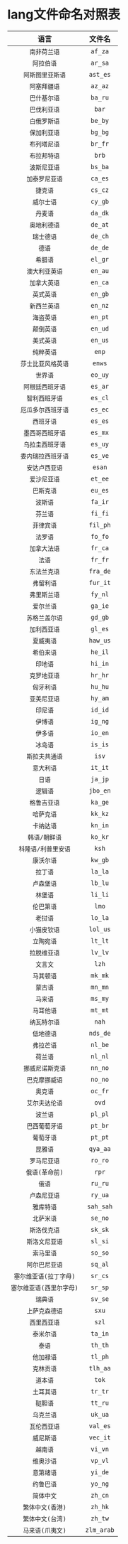 # lang文件命名对照表

|         **语言**         | **文件名** |
| :----------------------: | :--------: |
|       `南非荷兰语`       |  `af_za`   |
|        `阿拉伯语`        |  `ar_sa`   |
|     `阿斯图里亚斯语`     |  `ast_es`  |
|       `阿塞拜疆语`       |  `az_az`   |
|       `巴什基尔语`       |  `ba_ru`   |
|       `巴伐利亚语`       |   `bar`    |
|       `白俄罗斯语`       |  `be_by`   |
|       `保加利亚语`       |  `bg_bg`   |
|       `布列塔尼语`       |  `br_fr`   |
|       `布拉邦特语`       |   `brb`    |
|       `波斯尼亚语`       |  `bs_ba`   |
|      `加泰罗尼亚语`      |  `ca_es`   |
|         `捷克语`         |  `cs_cz`   |
|        `威尔士语`        |  `cy_gb`   |
|         `丹麦语`         |  `da_dk`   |
|       `奥地利德语`       |  `de_at`   |
|        `瑞士德语`        |  `de_ch`   |
|          `德语`          |  `de_de`   |
|         `希腊语`         |  `el_gr`   |
|      `澳大利亚英语`      |  `en_au`   |
|       `加拿大英语`       |  `en_ca`   |
|        `英式英语`        |  `en_gb`   |
|       `新西兰英语`       |  `en_nz`   |
|        `海盗英语`        |  `en_pt`   |
|        `颠倒英语`        |  `en_ud`   |
|        `美式英语`        |  `en_us`   |
|        `纯粹英语`        |   `enp`    |
|    `莎士比亚风格英语`    |   `enws`   |
|         `世界语`         |  `eo_uy`   |
|     `阿根廷西班牙语`     |  `es_ar`   |
|      `智利西班牙语`      |  `es_cl`   |
|    `厄瓜多尔西班牙语`    |  `es_ec`   |
|        `西班牙语`        |  `es_es`   |
|     `墨西哥西班牙语`     |  `es_mx`   |
|     `乌拉圭西班牙语`     |  `es_uy`   |
|    `委内瑞拉西班牙语`    |  `es_ve`   |
|      `安达卢西亚语`      |   `esan`   |
|       `爱沙尼亚语`       |  `et_ee`   |
|        `巴斯克语`        |  `eu_es`   |
|         `波斯语`         |  `fa_ir`   |
|         `芬兰语`         |  `fi_fi`   |
|        `菲律宾语`        |  `fil_ph`  |
|         `法罗语`         |  `fo_fo`   |
|       `加拿大法语`       |  `fr_ca`   |
|          `法语`          |  `fr_fr`   |
|       `东法兰克语`       |  `fra_de`  |
|        `弗留利语`        |  `fur_it`  |
|       `弗里斯兰语`       |  `fy_nl`   |
|        `爱尔兰语`        |  `ga_ie`   |
|      `苏格兰盖尔语`      |  `gd_gb`   |
|       `加利西亚语`       |  `gl_es`   |
|        `夏威夷语`        |  `haw_us`  |
|        `希伯来语`        |  `he_il`   |
|         `印地语`         |  `hi_in`   |
|       `克罗地亚语`       |  `hr_hr`   |
|        `匈牙利语`        |  `hu_hu`   |
|       `亚美尼亚语`       |  `hy_am`   |
|         `印尼语`         |  `id_id`   |
|         `伊博语`         |  `ig_ng`   |
|         `伊多语`         |  `io_en`   |
|         `冰岛语`         |  `is_is`   |
|      `斯拉夫共通语`      |   `isv`    |
|        `意大利语`        |  `it_it`   |
|          `日语`          |  `ja_jp`   |
|         `逻辑语`         |  `jbo_en`  |
|       `格鲁吉亚语`       |  `ka_ge`   |
|        `哈萨克语`        |  `kk_kz`   |
|        `卡纳达语`        |  `kn_in`   |
|      `韩语/朝鲜语`       |  `ko_kr`   |
|   `科隆语/利普里安语`    |   `ksh`    |
|        `康沃尔语`        |  `kw_gb`   |
|         `拉丁语`         |  `la_la`   |
|        `卢森堡语`        |  `lb_lu`   |
|         `林堡语`         |  `li_li`   |
|        `伦巴第语`        |   `lmo`    |
|         `老挝语`         |  `lo_la`   |
|       `小猫皮钦语`       |  `lol_us`  |
|        `立陶宛语`        |  `lt_lt`   |
|       `拉脱维亚语`       |  `lv_lv`   |
|         `文言文`         |   `lzh`    |
|        `马其顿语`        |  `mk_mk`   |
|         `蒙古语`         |  `mn_mn`   |
|         `马来语`         |  `ms_my`   |
|        `马耳他语`        |  `mt_mt`   |
|       `纳瓦特尔语`       |   `nah`    |
|        `低地德语`        |  `nds_de`  |
|        `弗拉芒语`        |  `nl_be`   |
|         `荷兰语`         |  `nl_nl`   |
|     `挪威尼诺斯克语`     |  `nn_no`   |
|      `巴克摩挪威语`      |  `no_no`   |
|         `奥克语`         |  `oc_fr`   |
|      `艾尔夫达伦语`      |   `ovd`    |
|         `波兰语`         |  `pl_pl`   |
|      `巴西葡萄牙语`      |  `pt_br`   |
|        `葡萄牙语`        |  `pt_pt`   |
|         `昆雅语`         |  `qya_aa`  |
|       `罗马尼亚语`       |  `ro_ro`   |
|      `俄语(革命前)`      |   `rpr`    |
|          `俄语`          |  `ru_ru`   |
|       `卢森尼亚语`       |  `ry_ua`   |
|        `雅库特语`        | `sah_sah`  |
|        `北萨米语`        |  `se_no`   |
|       `斯洛伐克语`       |  `sk_sk`   |
|      `斯洛文尼亚语`      |  `sl_si`   |
|        `索马里语`        |  `so_so`   |
|      `阿尔巴尼亚语`      |  `sq_al`   |
|  `塞尔维亚语(拉丁字母)`  |  `sr_cs`   |
| `塞尔维亚语(西里尔字母)` |  `sr_sp`   |
|         `瑞典语`         |  `sv_se`   |
|      `上萨克森德语`      |   `sxu`    |
|       `西里西亚语`       |   `szl`    |
|        `泰米尔语`        |  `ta_in`   |
|          `泰语`          |  `th_th`   |
|        `他加禄语`        |  `tl_ph`   |
|        `克林贡语`        |  `tlh_aa`  |
|         `道本语`         |   `tok`    |
|        `土耳其语`        |  `tr_tr`   |
|         `鞑靼语`         |  `tt_ru`   |
|        `乌克兰语`        |  `uk_ua`   |
|       `瓦伦西亚语`       |  `val_es`  |
|        `威尼斯语`        |  `vec_it`  |
|         `越南语`         |  `vi_vn`   |
|        `维奥沙语`        |  `vp_vl`   |
|        `意第绪语`        |  `yi_de`   |
|        `约鲁巴语`        |  `yo_ng`   |
|        `简体中文`        |  `zh_cn`   |
|     `繁体中文(香港)`     |  `zh_hk`   |
|     `繁体中文(台湾)`     |  `zh_tw`   |
|     `马来语(爪夷文)`     | `zlm_arab` |
